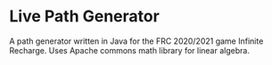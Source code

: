 # Live Path Generator

A path generator written in Java for the FRC 2020/2021 game Infinite Recharge. Uses Apache commons math library for linear algebra.
